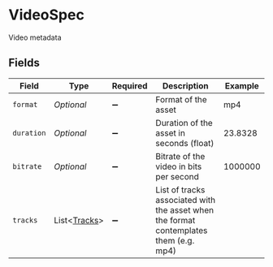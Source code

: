 # VideoSpec

Video metadata


## Fields

| Field                                                                                  | Type                                                                                   | Required                                                                               | Description                                                                            | Example                                                                                |
| -------------------------------------------------------------------------------------- | -------------------------------------------------------------------------------------- | -------------------------------------------------------------------------------------- | -------------------------------------------------------------------------------------- | -------------------------------------------------------------------------------------- |
| `format`                                                                               | *Optional<String>*                                                                     | :heavy_minus_sign:                                                                     | Format of the asset                                                                    | mp4                                                                                    |
| `duration`                                                                             | *Optional<Double>*                                                                     | :heavy_minus_sign:                                                                     | Duration of the asset in seconds (float)                                               | 23.8328                                                                                |
| `bitrate`                                                                              | *Optional<Double>*                                                                     | :heavy_minus_sign:                                                                     | Bitrate of the video in bits per second                                                | 1000000                                                                                |
| `tracks`                                                                               | List<[Tracks](../../models/components/Tracks.md)>                                      | :heavy_minus_sign:                                                                     | List of tracks associated with the asset when the format<br/>contemplates them (e.g. mp4)<br/> |                                                                                        |
